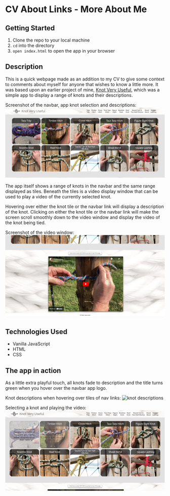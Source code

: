 # CV About Links - More About Me

## Getting Started

1. Clone the repo to your local machine
2. `cd` into the directory
3. `open index.html` to open the app in your browser

## Description

This is a quick webpage made as an addition to my CV to give some context to comments about myself for anyone that wishes to know a little more.
It was based upon an earlier project of mine, [Knot Very Useful](https://github.com/pablisch/knot-very-useful), which was a simple app to display a range of knots and their descriptions.

Screenshot of the navbar, app knot selection and descriptions:
![navbar, app knot selection and descriptions](/images/readmeImages/knot-descriptions.png)

The app itself shows a range of knots in the navbar and the same range displayed as tiles. Beneath the tiles is a video display window that can be used to play a video of the currently selected knot. 

Hovering over either the knot tile or the navbar link will display a description of the knot. Clicking on either the knot tile or the navbar link will make the screen scroll smoothly down to the video window and display the video of the knot being tied.

Screenshot of the video window:
![video window](/images/readmeImages/knot-video.png)

## Technologies Used

* Vanilla JavaScript
* HTML
* CSS

## The app in action

As a little extra playful touch, all knots fade to description and the title turns green when you hover over the navbar app logo.

Knot descriptions when hovering over tiles of nav links:
![knot descriptions](/images/readmeImages/knot-descriptions.gif)

Selecting a knot and playing the video:
![knot selection and video](/images/readmeImages/knot-video.gif)